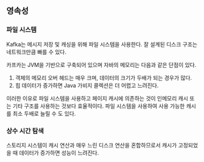 ## 영속성

### 파일 시스템

Kafka는 메시지 저장 및 캐싱을 위해 파일 시스템을 사용한다. 잘 설계된 디스크 구조는 네트워크만큼 빠를 수 있다.

카프카는 JVM을 기반으로 구축되어 있으며 자바의 메모리는 다음과 같은 단점이 있다.

1. 객체의 메모리 오버 헤드는 매우 크며, 데이터의 크기가 두배가 되는 경우가 많다.
2. 힙 데이터가 증가하면 Java 가비지 콜렉션은 더 어렵고 느려진다.

이러한 이유로 파일 시스템을 사용하고 페이지 캐시에 의존하는 것이 인메모리 캐시 또는 기타 구조를 사용하는 것보다 효율적이다. 파일 시스템을 사용하여 사용 가능한 캐시를 최소 두배로 늘릴 수 도 있다.

### 상수 시간 탐색

스토리지 시스템이 캐시 연산과 매우 느린 디스크 연산을 혼합하므로서 캐시가 고정되었을 때 데이터가 증가하면 성능이 느려진다.